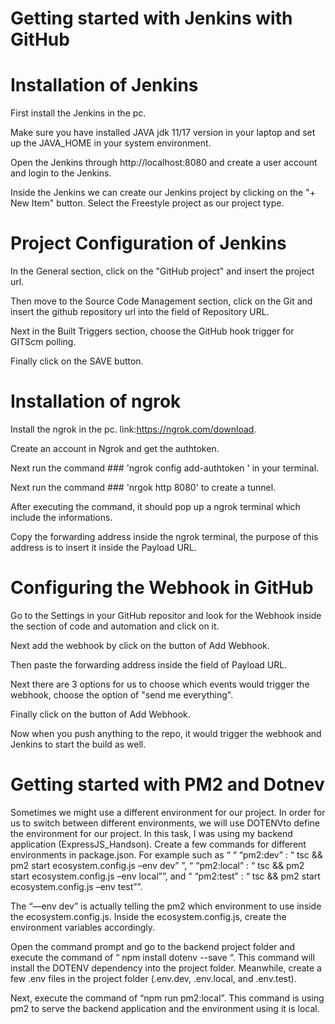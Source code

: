 # Getting started with Jenkins with GitHub

# Installation of Jenkins
First install the Jenkins in the pc.

Make sure you have installed JAVA jdk 11/17 version in your laptop and set up the JAVA_HOME in your system environment.

Open the Jenkins through http://localhost:8080 and create a user account and login to the Jenkins.

Inside the Jenkins we can create our Jenkins project by clicking on the "+ New Item" button. Select the Freestyle project as our project type.

# Project Configuration of Jenkins
In the General section, click on the "GitHub project" and insert the project url.

Then move to the Source Code Management section, click on the Git and insert the github repository url into the field of Repository URL.

Next in the Built Triggers section, choose the GitHub hook trigger for GITScm polling.

Finally click on the SAVE button.

# Installation of ngrok
Install the ngrok in the pc. link:https://ngrok.com/download. 

Create an account in Ngrok and get the authtoken.

Next run the command ### 'ngrok config add-authtoken <token>' in your terminal.

Next run the command ### 'nrgok http 8080' to create a tunnel.

After executing the command, it should pop up a ngrok terminal which include the informations.

Copy the forwarding address inside the ngrok terminal, the purpose of this address is to insert it inside the Payload URL.

# Configuring the Webhook in GitHub
Go to the Settings in your GitHub repositor and look for the Webhook inside the section of code and automation and click on it.

Next add the webhook by click on the button of Add Webhook.

Then paste the forwarding address inside the field of Payload URL.

Next there are 3 options for us to choose which events would trigger the webhook, choose the option of "send me everything".

Finally click on the button of Add Webhook. 

Now when you push anything to the repo, it would trigger the webhook and Jenkins to start the build as well. 


# Getting started with PM2 and Dotnev
Sometimes we might use a different environment for our project.
In order for us to switch between different environments, we will use DOTENVto define the environment for our project. 
In this task, I was using my backend application (ExpressJS_Handson). 
Create a few commands for different environments in package.json.
 For example such as “ “ “pm2:dev” : “ tsc && pm2 start ecosystem.config.js –env dev” ”, “ “pm2:local” : “ tsc && pm2 start ecosystem.config.js –env local””,  and “ “pm2:test” : “ tsc && pm2 start ecosystem.config.js –env test””. 

 The “—env dev” is actually telling the pm2 which environment to use inside the ecosystem.config.js. Inside the ecosystem.config.js, create the environment variables accordingly. 

Open the command prompt and go to the backend project folder and execute the command of “ npm install dotenv --save “. 
This command will install the DOTENV dependency into the project folder.
 Meanwhile, create a few .env files in the project folder (.env.dev, .env.local, and .env.test). 

 Next, execute the command of “npm run pm2:local”.
  This command is using pm2 to serve the backend application and the environment using it is local.


